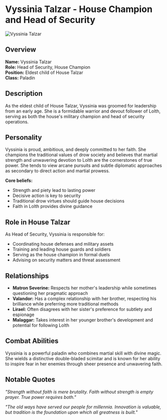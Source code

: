 # Vyssinia Talzar - House Champion and Head of Security

<link rel="stylesheet" href="../drow_theme.css">

![Vyssinia Talzar](images/vyssinia_gala.png)

## Overview
**Name:** Vyssinia Talzar  
**Role:** Head of Security, House Champion  
**Position:** Eldest child of House Talzar  
**Class:** Paladin  

## Description
As the eldest child of House Talzar, Vyssinia was groomed for leadership from an early age. She is a formidable warrior and devout follower of Lolth, serving as both the house's military champion and head of security operations.

## Personality
Vyssinia is proud, ambitious, and deeply committed to her faith. She champions the traditional values of drow society and believes that martial strength and unwavering devotion to Lolth are the cornerstones of true power. She tends to view arcane pursuits and subtle diplomatic approaches as secondary to direct action and martial prowess.

**Core beliefs:**
- Strength and piety lead to lasting power
- Decisive action is key to security
- Traditional drow virtues should guide house decisions
- Faith in Lolth provides divine guidance

## Role in House Talzar
As Head of Security, Vyssinia is responsible for:
- Coordinating house defenses and military assets
- Training and leading house guards and soldiers  
- Serving as the house champion in formal duels
- Advising on security matters and threat assessment

## Relationships
- **Matron Severine:** Respects her mother's leadership while sometimes questioning her pragmatic approach
- **Valandor:** Has a complex relationship with her brother, respecting his brilliance while preferring more traditional methods
- **Lirael:** Often disagrees with her sister's preference for subtlety and espionage
- **Malaggar:** Takes interest in her younger brother's development and potential for following Lolth

## Combat Abilities
Vyssinia is a powerful paladin who combines martial skill with divine magic. She wields a distinctive double-bladed scimitar and is known for her ability to inspire fear in her enemies through sheer presence and unwavering faith.

## Notable Quotes
*"Strength without faith is mere brutality. Faith without strength is empty prayer. True power requires both."*

*"The old ways have served our people for millennia. Innovation is valuable, but tradition is the foundation upon which all greatness is built."*